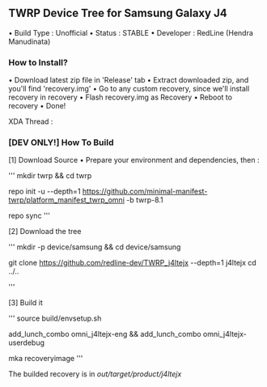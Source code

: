 ## TWRP Device Tree for Samsung Galaxy J4

• Build Type : Unofficial
• Status : STABLE
• Developer : RedLine (Hendra Manudinata)

### How to Install?

• Download latest zip file in 'Release' tab
• Extract downloaded zip, and you'll find 'recovery.img'
• Go to any custom recovery, since we'll install recovery in recovery
• Flash recovery.img as Recovery
• Reboot to recovery
• Done!

XDA Thread : <fill this lol>

### [DEV ONLY!] How To Build

[1] Download Source
• Prepare your environment and dependencies, then :

'''
mkdir twrp && cd twrp

repo init -u --depth=1 https://github.com/minimal-manifest-twrp/platform_manifest_twrp_omni -b twrp-8.1

repo sync
'''

[2] Download the tree

'''
mkdir -p device/samsung && cd device/samsung

git clone https://github.com/redline-dev/TWRP_j4ltejx --depth=1 j4ltejx
cd ../..

'''

[3] Build it

'''
source build/envsetup.sh

add_lunch_combo omni_j4ltejx-eng && add_lunch_combo omni_j4ltejx-userdebug

mka recoveryimage
'''

The builded recovery is in *out/target/product/j4ltejx*
